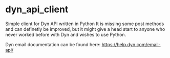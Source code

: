 # dyn_api_client
Simple client for Dyn API written in Python
It is missing some post methods and can definetly be improved, but it might give a head start to anyone who never worked before with Dyn and wishes to use Python.

Dyn email documentation can be found here: https://help.dyn.com/email-api/
